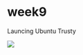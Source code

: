 # week9

Launcing Ubuntu Trusty 

<img src ='https://github.com/mostafizur188/week9/blob/master/week9_image.mp4'/> 
